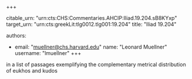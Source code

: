 +++


citable_urn: "urn:cts:CHS:Commentaries.AHCIP:Iliad.19.204.sB8KYxp"
target_urn: "urn:cts:greekLit:tlg0012.tlg001:19.204"
title: "Iliad 19.204"

authors:
- email: "muellner@chs.harvard.edu"
  name: "Leonard Muellner"
  username: "lmuellner"
+++

<p>in a list of passages exemplifying the complementary metrical distribution of eukhos and kudos</p>